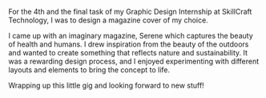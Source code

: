 For the 4th and the final task of my Graphic Design Internship at SkillCraft Technology, I was to design a magazine cover of my choice.

I came up with an imaginary magazine, Serene which captures the beauty of health and humans. I drew inspiration from the beauty of the outdoors and wanted to create something that reflects nature and sustainability. It was a rewarding design process, and I enjoyed experimenting with different layouts and elements to bring the concept to life.

Wrapping up this little gig and looking forward to new stuff!
